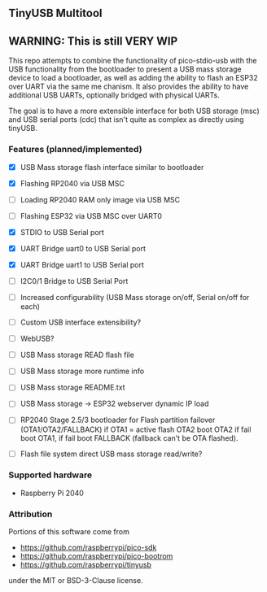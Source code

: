 ## TinyUSB Multitool

## WARNING: This is still VERY WIP

This repo attempts to combine the functionality of pico-stdio-usb with the USB functionality from the bootloader to present a USB mass storage device to load a bootloader, as well as adding the ability to flash an ESP32 over UART via the same me
chanism. It also provides the ability to have additional USB UARTs, optionally bridged with physical UARTs.

The goal is to have a more extensible interface for both USB storage (msc) and USB serial ports (cdc) that isn't quite as complex as directly using tinyUSB.


### Features (planned/implemented)

- [x] USB Mass storage flash interface similar to bootloader
- [x] Flashing RP2040 via USB MSC
- [ ] Loading RP2040 RAM only image via USB MSC
- [ ] Flashing ESP32 via USB MSC over UART0
- [x] STDIO to USB Serial port
- [x] UART Bridge uart0 to USB Serial port
- [x] UART Bridge uart1 to USB Serial port
- [ ] I2C0/1 Bridge to USB Serial Port
- [ ] Increased configurability (USB Mass storage on/off, Serial on/off for each)
- [ ] Custom USB interface extensibility?
- [ ] WebUSB?
- [ ] USB Mass storage READ flash file
- [ ] USB Mass storage more runtime info
- [ ] USB Mass storage README.txt
- [ ] USB Mass storage -> ESP32 webserver dynamic IP load
- [ ] RP2040 Stage 2.5/3 bootloader for Flash partition failover (OTA1/OTA2/FALLBACK) if OTA1 = active flash OTA2 boot OTA2 if fail boot OTA1, if fail boot FALLBACK (fallback can't be OTA flashed).
- [ ] Flash file system direct USB mass storage read/write?


### Supported hardware
 * Raspberry Pi 2040

### Attribution
 Portions of this software come from 

 * https://github.com/raspberrypi/pico-sdk
 * https://github.com/raspberrypi/pico-bootrom
 * https://github.com/raspberrypi/tinyusb

under the MIT or BSD-3-Clause license.
